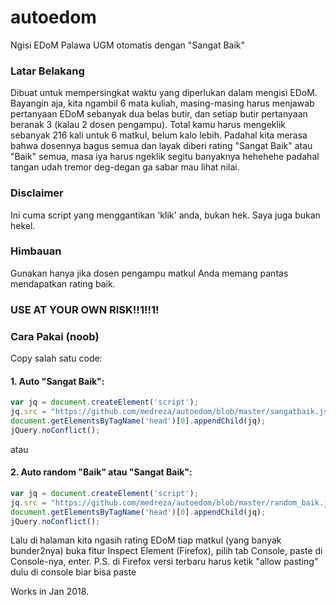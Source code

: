 # autoedom
Ngisi EDoM Palawa UGM otomatis dengan "Sangat Baik"

### Latar Belakang
Dibuat untuk mempersingkat waktu yang diperlukan dalam mengisi EDoM. Bayangin aja, kita ngambil 6 mata kuliah, masing-masing harus menjawab pertanyaan EDoM sebanyak dua belas butir, dan setiap butir pertanyaan beranak 3 (kalau 2 dosen pengampu). Total kamu harus mengeklik sebanyak 216 kali untuk 6 matkul, belum kalo lebih. Padahal kita merasa bahwa dosennya bagus semua dan layak diberi rating "Sangat Baik" atau "Baik" semua, masa iya harus ngeklik segitu banyaknya hehehehe padahal tangan udah tremor deg-degan ga sabar mau lihat nilai.

### Disclaimer
Ini cuma script yang menggantikan 'klik' anda, bukan hek. Saya juga bukan hekel.

### Himbauan
Gunakan hanya jika dosen pengampu matkul Anda memang pantas mendapatkan rating baik.

### USE AT YOUR OWN RISK!!1!!1!

### Cara Pakai (noob)
Copy salah satu code:
#### 1. Auto "Sangat Baik":
```javascript
var jq = document.createElement('script');
jq.src = "https://github.com/medreza/autoedom/blob/master/sangatbaik.js";
document.getElementsByTagName('head')[0].appendChild(jq);
jQuery.noConflict();
```
atau
#### 2. Auto random "Baik" atau "Sangat Baik":
```javascript
var jq = document.createElement('script');
jq.src = "https://github.com/medreza/autoedom/blob/master/random_baik.js";
document.getElementsByTagName('head')[0].appendChild(jq);
jQuery.noConflict();
```
Lalu di halaman kita ngasih rating EDoM tiap matkul (yang banyak bunder2nya) buka fitur Inspect Element (Firefox), pilih tab Console, paste di Console-nya, enter.
P.S. di Firefox versi terbaru harus ketik "allow pasting" dulu di console biar bisa paste

Works in Jan 2018.

